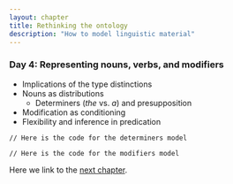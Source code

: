 ```yaml
---
layout: chapter
title: Rethinking the ontology
description: "How to model linguistic material"
---
```


### Day 4: Representing nouns, verbs, and modifiers

  - Implications of the type distinctions 
  - Nouns as distributions
    - Determiners (*the* vs. *a*) and presupposition 
  - Modification as conditioning
  - Flexibility and inference in predication

~~~~
// Here is the code for the determiners model

~~~~

~~~~
// Here is the code for the modifiers model

~~~~


Here we link to the [next chapter](5-predication.html).